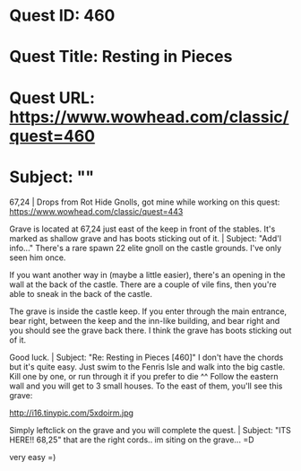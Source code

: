 # Quest ID: 460
# Quest Title: Resting in Pieces
# Quest URL: https://www.wowhead.com/classic/quest=460
# Subject: "<Blank>"
67,24 | Drops from Rot Hide Gnolls, got mine while working on this quest: https://www.wowhead.com/classic/quest=443

Grave is located at 67,24 just east of the keep in front of the stables. It's marked as shallow grave and has boots sticking out of it. | Subject: "Add'l info..."
There's a rare spawn 22 elite gnoll on the castle grounds. I've only seen him once.

If you want another way in (maybe a little easier), there's an opening in the wall at the back of the castle. There are a couple of vile fins, then you're able to sneak in the back of the castle.

The grave is inside the castle keep. If you enter through the main entrance, bear right, between the keep and the inn-like building, and bear right and you should see the grave back there. I think the grave has boots sticking out of it.

Good luck. | Subject: "Re: Resting in Pieces [460]"
I don't have the chords but it's quite easy. Just swim to the Fenris Isle and walk into the big castle. Kill one by one, or run through it if you prefer to die ^^ Follow the eastern wall and you will get to 3 small houses. To the east of them, you'll see this grave:

http://i16.tinypic.com/5xdoirm.jpg

Simply leftclick on the grave and you will complete the quest. | Subject: "ITS HERE!! 68,25"
that are the right cords.. im siting on the grave... =D

very easy =)